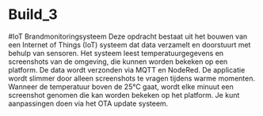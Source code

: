 # Build_3

#IoT Brandmonitoringsysteem
Deze opdracht bestaat uit het bouwen van een Internet of Things (IoT) systeem dat data verzamelt en doorstuurt met behulp van sensoren.
Het systeem leest temperatuurgegevens en screenshots van de omgeving, die kunnen worden bekeken op een platform. De data wordt verzonden via MQTT en NodeRed.
De applicatie wordt slimmer door alleen screenshots te vragen tijdens warme momenten. Wanneer de temperatuur boven de 25°C gaat, wordt elke minuut een screenshot genomen die kan worden bekeken op het platform.
Je kunt aanpassingen doen via het OTA update systeem.
